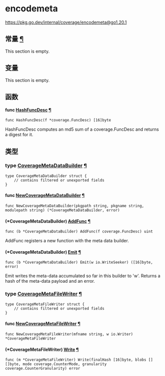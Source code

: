 # encodemeta

https://pkg.go.dev/internal/coverage/encodemeta@go1.20.1







  




## 常量 [¶](https://pkg.go.dev/internal/coverage/encodemeta@go1.20.1#pkg-constants)

This section is empty.

## 变量

This section is empty.

## 函数

#### func [HashFuncDesc](https://cs.opensource.google/go/go/+/go1.20.1:src/internal/coverage/encodemeta/encode.go;l=190) [¶](https://pkg.go.dev/internal/coverage/encodemeta@go1.20.1#HashFuncDesc)

```
func HashFuncDesc(f *coverage.FuncDesc) [16]byte
```

HashFuncDesc computes an md5 sum of a coverage.FuncDesc and returns a digest for it.

## 类型

### type [CoverageMetaDataBuilder](https://cs.opensource.google/go/go/+/go1.20.1:src/internal/coverage/encodemeta/encode.go;l=24) [¶](https://pkg.go.dev/internal/coverage/encodemeta@go1.20.1#CoverageMetaDataBuilder)

```
type CoverageMetaDataBuilder struct {
	// contains filtered or unexported fields
}
```

#### func [NewCoverageMetaDataBuilder](https://cs.opensource.google/go/go/+/go1.20.1:src/internal/coverage/encodemeta/encode.go;l=36) [¶](https://pkg.go.dev/internal/coverage/encodemeta@go1.20.1#NewCoverageMetaDataBuilder)

```
func NewCoverageMetaDataBuilder(pkgpath string, pkgname string, modulepath string) (*CoverageMetaDataBuilder, error)
```

#### (*CoverageMetaDataBuilder) [AddFunc](https://cs.opensource.google/go/go/+/go1.20.1:src/internal/coverage/encodemeta/encode.go;l=67) [¶](https://pkg.go.dev/internal/coverage/encodemeta@go1.20.1#CoverageMetaDataBuilder.AddFunc)

```
func (b *CoverageMetaDataBuilder) AddFunc(f coverage.FuncDesc) uint
```

AddFunc registers a new function with the meta data builder.

#### (*CoverageMetaDataBuilder) [Emit](https://cs.opensource.google/go/go/+/go1.20.1:src/internal/coverage/encodemeta/encode.go;l=131) [¶](https://pkg.go.dev/internal/coverage/encodemeta@go1.20.1#CoverageMetaDataBuilder.Emit)

```
func (b *CoverageMetaDataBuilder) Emit(w io.WriteSeeker) ([16]byte, error)
```

Emit writes the meta-data accumulated so far in this builder to 'w'. Returns a hash of the meta-data payload and an error.

### type [CoverageMetaFileWriter](https://cs.opensource.google/go/go/+/go1.20.1:src/internal/coverage/encodemeta/encodefile.go;l=23) [¶](https://pkg.go.dev/internal/coverage/encodemeta@go1.20.1#CoverageMetaFileWriter)

```
type CoverageMetaFileWriter struct {
	// contains filtered or unexported fields
}
```

#### func [NewCoverageMetaFileWriter](https://cs.opensource.google/go/go/+/go1.20.1:src/internal/coverage/encodemeta/encodefile.go;l=31) [¶](https://pkg.go.dev/internal/coverage/encodemeta@go1.20.1#NewCoverageMetaFileWriter)

```
func NewCoverageMetaFileWriter(mfname string, w io.Writer) *CoverageMetaFileWriter
```

#### (*CoverageMetaFileWriter) [Write](https://cs.opensource.google/go/go/+/go1.20.1:src/internal/coverage/encodemeta/encodefile.go;l=42) [¶](https://pkg.go.dev/internal/coverage/encodemeta@go1.20.1#CoverageMetaFileWriter.Write)

```
func (m *CoverageMetaFileWriter) Write(finalHash [16]byte, blobs [][]byte, mode coverage.CounterMode, granularity coverage.CounterGranularity) error
```